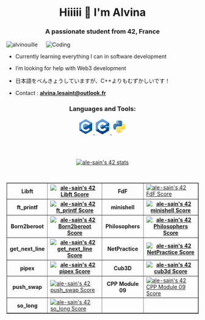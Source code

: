 
<h1 align="center">Hiiiii 👋 I'm Alvina </h1>
<h3 align="center">A passionate student from 42, France </h3>
<img align="right" alt="Coding" width="400" src="https://media.tenor.com/AL_kKT7aS9IAAAAC/serial-experiments-lain-yasuo-iwakura.gif">

<p align="left"> <img src="https://komarev.com/ghpvc/?username=alvinouille&label=Profile%20views&color=0e75b6&style=flat" alt="alvinouille" /> </p>

- Currently learning everything I can in software development
  
- I’m looking for help with Web3 development

- 日本語をべんきょうしていますが、C++よりもむずかしいです！

- Contact : **alvina.lesaint@outlook.fr**
  

</p>
<h3 align="center">Languages and Tools:</h3>

<p align="center"> <a href="https://www.cprogramming.com/" target="_blank" rel="noreferrer"> 
<img src="https://raw.githubusercontent.com/devicons/devicon/master/icons/c/c-original.svg" alt="c" width="40" height="40"/>
</a> 
<a href="https://www.w3schools.com/cpp/" target="_blank" rel="noreferrer">
<img src="https://raw.githubusercontent.com/devicons/devicon/master/icons/cplusplus/cplusplus-original.svg" alt="cplusplus" width="40" height="40"/> 
</a> 
<a href="https://www.python.org" target="_blank" rel="noreferrer">
<img src="https://raw.githubusercontent.com/devicons/devicon/master/icons/python/python-original.svg" alt="python" width="40" height="40"/> 
</a> </p>
<br><br>
<p align="center"> <a href="https://github.com/JaeSeoKim/badge42">
<img src="https://badge42.vercel.app/api/v2/cll6fjkps001108mi55j68yo2/stats?cursusId=21&coalitionId=46" alt="ale-sain's 42 stats" />
</a>

</p>
<br>
<p align="center">
  <table  border="1" align="center">
    <tr>
      <th>Libft</th>
      <th><a href="<a href="https://github.com/JaeSeoKim/badge42"><img src="https://badge42.vercel.app/api/v2/cll6fjkps001108mi55j68yo2/project/2868890" alt="ale-sain's 42 Libft Score" /></a></th>
      <th>FdF</th>
      <td><a href="https://github.com/JaeSeoKim/badge42"><img src="https://badge42.vercel.app/api/v2/cll6fjkps001108mi55j68yo2/project/2934217" alt="ale-sain's 42 FdF Score" /></a></td>
    </tr>
    <tr>
      <th>ft_printf</th>
      <th><a href="https://github.com/JaeSeoKim/badge42"><img src="https://badge42.vercel.app/api/v2/cll6fjkps001108mi55j68yo2/project/2880066" alt="ale-sain's 42 ft_printf Score" /></a></th>
      <th>minishell</th>
      <th><a href="https://github.com/JaeSeoKim/badge42"><img src="https://badge42.vercel.app/api/v2/cll6fjkps001108mi55j68yo2/project/2977753" alt="ale-sain's 42 minishell Score" /></a></th>
    </tr>
    <tr>
      <th>Born2beroot</th>
      <th><a href="https://github.com/JaeSeoKim/badge42"><img src="https://badge42.vercel.app/api/v2/cll6fjkps001108mi55j68yo2/project/2890381" alt="ale-sain's 42 Born2beroot Score" /></a></th>
      <th>Philosophers</th>
      <th><a href="https://github.com/JaeSeoKim/badge42"><img src="https://badge42.vercel.app/api/v2/cll6fjkps001108mi55j68yo2/project/3013085" alt="ale-sain's 42 Philosophers Score" /></a></th>
    </tr>
    <tr>
      <th>get_next_line</th>
      <th><a href="https://github.com/JaeSeoKim/badge42"><img src="https://badge42.vercel.app/api/v2/cll6fjkps001108mi55j68yo2/project/2880870" alt="ale-sain's 42 get_next_line Score" /></a></th>
      <th>NetPractice</th>
      <th><a href="https://github.com/JaeSeoKim/badge42"><img src="https://badge42.vercel.app/api/v2/cll6fjkps001108mi55j68yo2/project/3095645" alt="ale-sain's 42 NetPractice Score" /></a></th>
    </tr>
    <tr>
      <th>pipex</th>
      <th><a href="https://github.com/JaeSeoKim/badge42"><img src="https://badge42.vercel.app/api/v2/cll6fjkps001108mi55j68yo2/project/2909967" alt="ale-sain's 42 pipex Score" /></a></th>
      <th>Cub3D</th>
      <th><a href="https://github.com/JaeSeoKim/badge42"><img src="https://badge42.vercel.app/api/v2/cll6fjkps001108mi55j68yo2/project/3077887" alt="ale-sain's 42 cub3d Score" /></a></th>
    </tr>
    <tr>
      <th>push_swap</th>
      <td><a href="https://github.com/JaeSeoKim/badge42"><img src="https://badge42.vercel.app/api/v2/cll6fjkps001108mi55j68yo2/project/2926438" alt="ale-sain's 42 push_swap Score" /></a></td>
      <th>CPP Module 09</th>
      <td><a href="https://github.com/JaeSeoKim/badge42"><img src="https://badge42.vercel.app/api/v2/cll6fjkps001108mi55j68yo2/project/3219705" alt="ale-sain's 42 CPP Module 09 Score" /></a></td>
    </tr>
    <tr>
      <th>so_long</th>
      <td><a href="https://github.com/JaeSeoKim/badge42"><img src="https://badge42.vercel.app/api/v2/cll6fjkps001108mi55j68yo2/project/2949538" alt="ale-sain's 42 so_long Score" /></a></td>
      <td> </td>
      <td> </td>
    </tr>
  </table>




<!--
**alvinouille/alvinouille** is a ✨ _special_ ✨ repository because its `README.md` (this file) appears on your GitHub profile.

Here are some ideas to get you started:

- 🔭 I’m currently working on ...
- 🌱 I’m currently learning ...
- 👯 I’m looking to collaborate on ...
- 🤔 I’m looking for help with ...
- 💬 Ask me about ...
- 📫 How to reach me: ...
- 😄 Pronouns: ...
- ⚡ Fun fact: ...
-->
